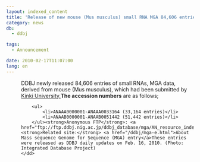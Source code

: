 ```yaml
---
layout: indexed_content
title: 'Release of new mouse (Mus musculus) small RNA MGA 84,606 entries'
category: news
db:
  - ddbj

tags:
  - Announcement

date: 2010-02-17T11:07:00
lang: en
---
```


<dl>
    <dd>DDBJ newly released 84,606 entries of small RNAs, MGA data, derived from mouse (Mus musculus), which had been submitted by <a href="http://ccpc01.cc.kindai.ac.jp/english/" target="_blank">Kinki University.</a><strong>The accession numbers</strong> are as follows;

        <ul>
            <li>ANAAA0000001-ANAAA0033164 (33,164 entries)</li>
            <li>ANAAB0000001-ANAAB0051442 (51,442 entries)</li>
        </ul><strong>Anonymous FTP</strong>: <a href="ftp://ftp.ddbj.nig.ac.jp/ddbj_database/mga/AN_resource_index.html">AN_resource_index</a><strong>Related site:</strong> <a href="/ddbj/mga-e.html">About Mass sequence Genome for Sequence (MGA) entry</a>These entries were released as DDBJ daily updates on Feb. 16, 2010. (Photo: Integrated Database Project)
    </dd>
</dl>
